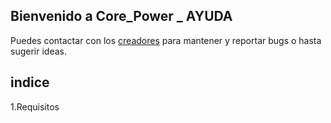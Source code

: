 ## Bienvenido a Core_Power _ AYUDA
Puedes contactar con los [creadores](https://github.com/VIXI0/core_power_updates/issues) para mantener y reportar bugs o hasta sugerir ideas.

## indice

1.Requisitos

